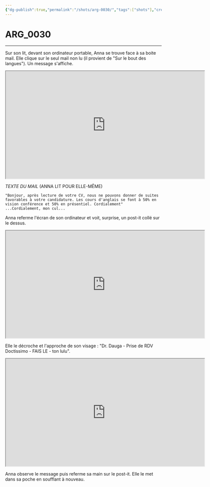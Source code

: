 ```yaml
---
{"dg-publish":true,"permalink":"/shots/arg-0030/","tags":["shots"],"created":"2024-12-19","updated":"2025-01-15"}
---
```



# ARG_0030
---
Sur son lit, devant son ordinateur portable, Anna se trouve face à sa boite mail. Elle clique sur le seul mail non lu (il provient de "Sur le bout des langues"). Un message s'affiche.

<iframe src="https://drive.google.com/file/d/1m3WWcncJX4LIK0z14o7SCC_n-lGDrxeC/preview" width="640" height="346" allow="autoplay"></iframe>

*TEXTE DU MAIL* (ANNA LIT POUR ELLE-MÊME)
```
"Bonjour, après lecture de votre CV, nous ne pouvons donner de suites favorables à votre candidature. Les cours d'anglais se font à 50% en vision conférence et 50% en présentiel. Cordialement"
...Cordialement, mon cul...
```
Anna referme l'écran de son ordinateur et voit, surprise, un post-it collé sur le dessus. 

<iframe src="https://drive.google.com/file/d/1UpSXpda6JX0ExZBeVzbBJc5BjGm-hfsm/preview" width="640" height="346" allow="autoplay"></iframe>

Elle le décroche et l'approche de son visage : "Dr. Dauga - Prise de RDV Doctissimo - FAIS LE - ton lulu".

<iframe src="https://drive.google.com/file/d/18w_IJEXJPWoCcZyCmLAJHMkBvvaqZ3RZ/preview" width="640" height="346" allow="autoplay"></iframe>

Anna observe le message puis referme sa main sur le post-it. Elle le met dans sa poche en soufflant à nouveau.

